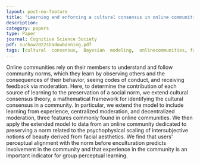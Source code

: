 ```yaml
---
layout: post-no-feature
title: "Learning and enforcing a cultural consensus in online communities"
description:
category: papers
type: Paper
journal: Cognitive Science Society
pdf: suchow2022shadowbanning.pdf
tags: [cultural  consensus,  Bayesian  modeling,  onlinecommunities, face perception]
---
```


Online communities rely on their members to understand and follow community norms, which they learn by observing others and the consequences of their behavior, seeing codes of conduct, and receiving feedback via moderation. Here, to determine the contribution of each source of learning to the preservation of a social norm, we extend cultural consensus theory, a mathematical framework for identifying the cultural consensus in a community. In particular, we extend the model to include learning from experience, centralized moderation, and decentralized moderation, three features commonly found in online communities. We then apply the extended model to data from an online community dedicated to preserving a norm related to the psychophysical scaling of intersubjective notions of beauty derived from facial aesthetics. We find that users' perceptual alignment with the norm before enculturation predicts involvement in the community and that experience in the community is an important indicator for group perceptual learning.

